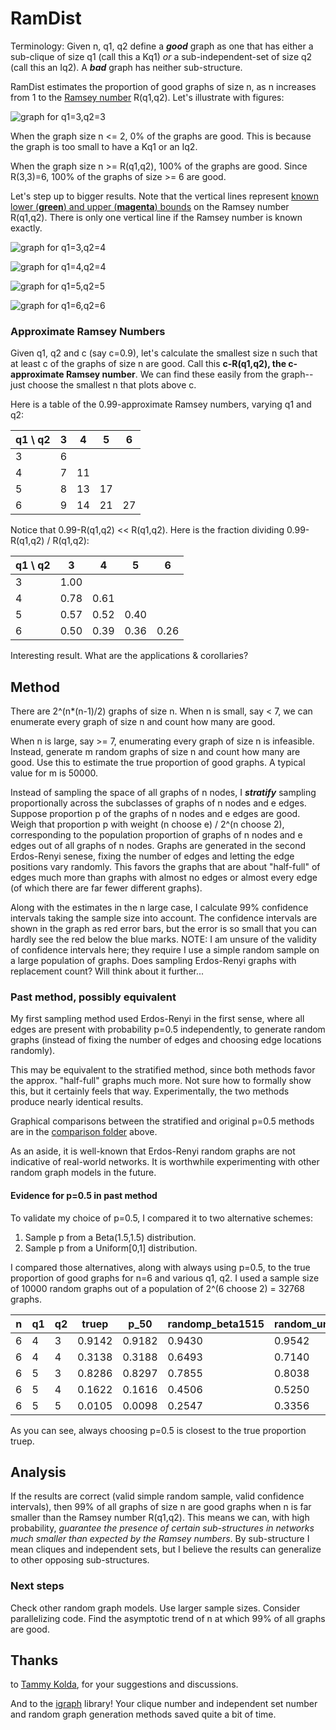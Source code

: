 # RamDist

Terminology: Given n, q1, q2 
define a ***good*** graph as one that has either a sub-clique of size q1 (call this a Kq1) *or* a sub-independent-set of size q2 (call this an Iq2).  A ***bad*** graph has neither sub-structure.

RamDist estimates the proportion of good graphs of size n, as n increases from 1 to the [Ramsey number](https://en.wikipedia.org/wiki/Ramsey's_theorem#Ramsey_numbers) R(q1,q2). Let's illustrate with figures:

![graph for q1=3,q2=3](results/pic_R33_m50000.png)

When the graph size n <= 2, 0% of the graphs are good. This is because the graph is too small to have a Kq1 or an Iq2.

When the graph size n >= R(q1,q2), 100% of the graphs are good.  Since R(3,3)=6, 100% of the graphs of size >= 6 are good.

Let's step up to bigger results. Note that the vertical lines represent [known lower (**green**) and upper (**magenta**) bounds](https://en.wikipedia.org/w/index.php?title=Ramsey%27s_theorem&oldid=585236006#Ramsey_numbers) on the Ramsey number R(q1,q2).  There is only one vertical line if the Ramsey number is known exactly.

![graph for q1=3,q2=4](results/pic_R43_m50000.png)  

![graph for q1=4,q2=4](results/pic_R44_m50000.png)  

![graph for q1=5,q2=5](results/pic_R55_m50000.png)

![graph for q1=6,q2=6](results/pic_R66_m50000.png)

### Approximate Ramsey Numbers
Given q1, q2 and c (say c=0.9), let's calculate the smallest size n such that at least c of the graphs of size n are good. Call this **c-R(q1,q2), the c-approximate Ramsey number**. We can find these easily from the graph-- just choose the smallest n that plots above c.

Here is a table of the 0.99-approximate Ramsey numbers, varying q1 and q2:

| q1 \ q2 | 3 | 4  | 5  | 6  |
|---------|---|----|----|----|
| 3       | 6 |    |    |    |
| 4       | 7 | 11 |    |    |
| 5       | 8 | 13 | 17 |    |
| 6       | 9 | 14 | 21 | 27 |

Notice that 0.99-R(q1,q2) << R(q1,q2).  Here is the fraction dividing 0.99-R(q1,q2) / R(q1,q2):

| q1 \ q2 | 3    | 4    | 5    | 6    |
|---------|------|------|------|------|
| 3       | 1.00 |      |      |      |
| 4       | 0.78 | 0.61 |      |      |
| 5       | 0.57 | 0.52 | 0.40 |      |
| 6       | 0.50 | 0.39 | 0.36 | 0.26 |

Interesting result. What are the applications & corollaries?

## Method
There are 2^(n*(n-1)/2) graphs of size n.  When n is small, say < 7, we can enumerate every graph of size n and count how many are good.

When n is large, say >= 7, enumerating every graph of size n is infeasible.  Instead, generate m random graphs of size n and count how many are good.  Use this to estimate the true proportion of good graphs. A typical value for m is 50000.

Instead of sampling the space of all graphs of n nodes, I ***stratify*** sampling proportionally across the subclasses of graphs of n nodes and e edges.  Suppose proportion p of the graphs of n nodes and e edges are good. Weigh that proportion p with weight (n choose e) / 2^(n choose 2), corresponding to the population proportion of graphs of n nodes and e edges out of all graphs of n nodes.  Graphs are generated in the second Erdos-Renyi senese, fixing the number of edges and letting the edge positions vary randomly.  This favors the graphs that are about "half-full" of edges much more than graphs with almost no edges or almost every edge (of which there are far fewer different graphs). 

Along with the estimates in the n large case, I calculate 99% confidence intervals taking the sample size into account.  The confidence intervals are shown in the graph as red error bars, but the error is so small that you can hardly see the red below the blue marks.  NOTE: I am unsure of the validity of confidence intervals here; they require I use a simple random sample on a large population of graphs. Does sampling Erdos-Renyi graphs with replacement count? Will think about it further...

### Past method, possibly equivalent
My first sampling method used Erdos-Renyi in the first sense, where all edges are present with probability p=0.5 independently, to generate random graphs (instead of fixing the number of edges and choosing edge locations randomly).  

This may be equivalent to the stratified method, since both methods favor the approx. "half-full" graphs much more.  Not sure how to formally show this, but it certainly feels that way.  Experimentally, the two methods produce nearly identical results.

Graphical comparisons between the stratified and original p=0.5 methods are in the [comparison folder](results_compare_orig_stratified) above.

As an aside, it is well-known that Erdos-Renyi random graphs are not indicative of real-world networks.  It is worthwhile experimenting with other random graph models in the future.  

#### Evidence for p=0.5 in past method
To validate my choice of p=0.5, I compared it to two alternative schemes:

1. Sample p from a Beta(1.5,1.5) distribution.
2. Sample p from a Uniform[0,1] distribution.

I compared those alternatives, along with always using p=0.5, to the true proportion of good graphs for n=6 and various q1, q2.  I used a sample size of 10000 random graphs out of a population of 2^(6 choose 2) = 32768 graphs.

| n | q1 | q2 | truep  | p_50   | randomp_beta1515 | random_uniform |
|---|----|----|--------|--------|------------------|----------------|
| 6 | 4  | 3  | 0.9142 | 0.9182 | 0.9430           | 0.9542         |
| 6 | 4  | 4  | 0.3138 | 0.3188 | 0.6493           | 0.7140         |
| 6 | 5  | 3  | 0.8286 | 0.8297 | 0.7855           | 0.8038         |
| 6 | 5  | 4  | 0.1622 | 0.1616 | 0.4506           | 0.5250         |
| 6 | 5  | 5  | 0.0105 | 0.0098 | 0.2547           | 0.3356         |

As you can see, always choosing p=0.5 is closest to the true proportion truep.   

## Analysis
If the results are correct (valid simple random sample, valid confidence intervals), then 99% of all graphs of size n are good graphs when n is far smaller than the Ramsey number R(q1,q2).  This means we can, with high probability, *guarantee the presence of certain sub-structures in networks much smaller than expected by the Ramsey numbers*.  By sub-structure I mean cliques and independent sets, but I believe the results can generalize to other opposing sub-structures.

### Next steps
Check other random graph models. Use larger sample sizes.  Consider parallelizing code.  Find the asymptotic trend of n at which 99% of all graphs are good.

## Thanks
to [Tammy Kolda](http://www.sandia.gov/~tgkolda/), for your suggestions and discussions.

And to the [igraph](http://igraph.sourceforge.net/index.html) library! Your clique number and independent set number and random graph generation methods saved quite a bit of time.


